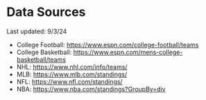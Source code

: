 # Data Sources

Last updated: 9/3/24

- College Football: https://www.espn.com/college-football/teams
- College Basketball: https://www.espn.com/mens-college-basketball/teams
- NHL: https://www.nhl.com/info/teams/
- MLB: https://www.mlb.com/standings/
- NFL: https://www.nfl.com/standings/
- NBA: https://www.nba.com/standings?GroupBy=div
